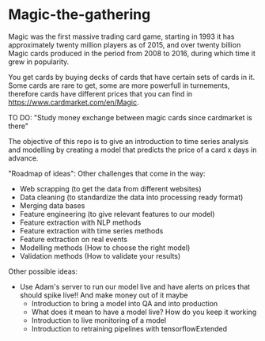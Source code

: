 # Magic-the-gathering

Magic was the first massive trading card game, starting in 1993 it has approximately twenty million players as of 2015, and over twenty billion Magic cards produced in the period from 2008 to 2016, during which time it grew in popularity. 

You get cards by buying decks of cards that have certain sets of cards in it. Some cards are rare to get, some are more powerfull in turnements, therefore cards have different prices that you can find in https://www.cardmarket.com/en/Magic. 

TO DO: "Study money exchange between magic cards since cardmarket is there" 

The objective of this repo is to give an introduction to time series analysis and modelling by creating a model that predicts the price of a card x days in advance. 

"Roadmap of ideas":
Other challenges that come in the way:
 - Web scrapping (to get the data from different websites) 
 - Data cleaning (to standardize the data into processing ready format)
 - Merging data bases
 - Feature engineering (to give relevant features to our model) 
  - Feature extraction with NLP methods 
  - Feature extraction with time series methods 
  - Feature extraction on real events 
 - Modelling methods (How to choose the right model) 
 - Validation methods (How to validate your results) 
 
 Other possible ideas: 
 - Use Adam's server to run our model live and have alerts on prices that should spike live!! And make money out of it maybe 
   - Introduction to bring a model into QA and into production 
   - What does it mean to have a model live? How do you keep it working
   - Introduction to live monitoring of a model 
   - Introduction to retraining pipelines with tensorflowExtended
